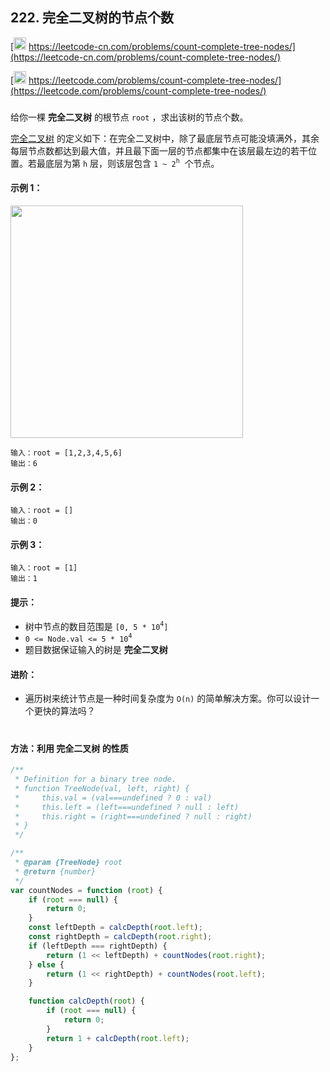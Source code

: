 ## 222. 完全二叉树的节点个数

[<img src="https://static.leetcode-cn.com/cn-mono-assets/production/assets/logo-dark-cn.c42314a8.svg" height="20" /> https://leetcode-cn.com/problems/count-complete-tree-nodes/](https://leetcode-cn.com/problems/count-complete-tree-nodes/)

[<img src="https://assets.leetcode.com/static_assets/public/webpack_bundles/images/logo-dark.e99485d9b.svg" height="20"/> https://leetcode.com/problems/count-complete-tree-nodes/](https://leetcode.com/problems/count-complete-tree-nodes/)

###

给你一棵 **完全二叉树** 的根节点 `root` ，求出该树的节点个数。

[完全二叉树](https://baike.baidu.com/item/%E5%AE%8C%E5%85%A8%E4%BA%8C%E5%8F%89%E6%A0%91/7773232?fr=aladdin) 的定义如下：在完全二叉树中，除了最底层节点可能没填满外，其余每层节点数都达到最大值，并且最下面一层的节点都集中在该层最左边的若干位置。若最底层为第 `h` 层，则该层包含 `1 ~ 2`<sup>`h`</sup>  个节点。

#### 示例 1：

<img src="https://assets.leetcode.com/uploads/2021/01/14/complete.jpg" width="372" />

```
输入：root = [1,2,3,4,5,6]
输出：6
```

#### 示例 2：

```
输入：root = []
输出：0
```

#### 示例 3：

```
输入：root = [1]
输出：1
```

#### 提示：

-   树中节点的数目范围是 `[0, 5 * 10`<sup>`4`</sup>`]`
-   `0 <= Node.val <= 5 * 10`<sup>`4`</sup>
-   题目数据保证输入的树是 **完全二叉树**

#### 进阶：

-   遍历树来统计节点是一种时间复杂度为 `O(n)` 的简单解决方案。你可以设计一个更快的算法吗？

#

#### 方法：利用 **完全二叉树** 的性质

```js
/**
 * Definition for a binary tree node.
 * function TreeNode(val, left, right) {
 *     this.val = (val===undefined ? 0 : val)
 *     this.left = (left===undefined ? null : left)
 *     this.right = (right===undefined ? null : right)
 * }
 */

/**
 * @param {TreeNode} root
 * @return {number}
 */
var countNodes = function (root) {
    if (root === null) {
        return 0;
    }
    const leftDepth = calcDepth(root.left);
    const rightDepth = calcDepth(root.right);
    if (leftDepth === rightDepth) {
        return (1 << leftDepth) + countNodes(root.right);
    } else {
        return (1 << rightDepth) + countNodes(root.left);
    }

    function calcDepth(root) {
        if (root === null) {
            return 0;
        }
        return 1 + calcDepth(root.left);
    }
};
```
